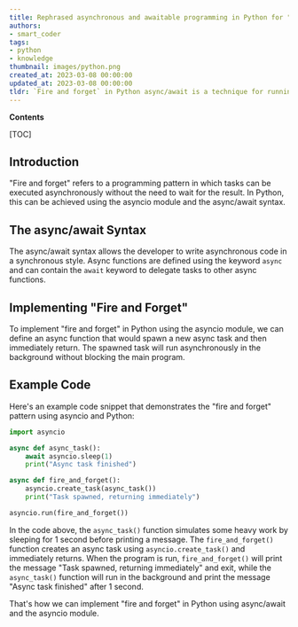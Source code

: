 ```yaml
---
title: Rephrased asynchronous and awaitable programming in Python for "set it and forget it" approach
authors:
- smart_coder
tags:
- python
- knowledge
thumbnail: images/python.png
created_at: 2023-03-08 00:00:00
updated_at: 2023-03-08 00:00:00
tldr: `Fire and forget` in Python async/await is a technique for running coroutines without waiting for their results or handling their exceptions.
---
```


**Contents**

[TOC]

## Introduction
"Fire and forget" refers to a programming pattern in which tasks can be executed asynchronously without the need to wait for the result. In Python, this can be achieved using the asyncio module and the async/await syntax.

## The async/await Syntax
The async/await syntax allows the developer to write asynchronous code in a synchronous style. Async functions are defined using the keyword `async` and can contain the `await` keyword to delegate tasks to other async functions.

## Implementing "Fire and Forget"
To implement "fire and forget" in Python using the asyncio module, we can define an async function that would spawn a new async task and then immediately return. The spawned task will run asynchronously in the background without blocking the main program.

## Example Code
Here's an example code snippet that demonstrates the "fire and forget" pattern using asyncio and Python:

```python
import asyncio

async def async_task():
    await asyncio.sleep(1)
    print("Async task finished")

async def fire_and_forget():
    asyncio.create_task(async_task())
    print("Task spawned, returning immediately")

asyncio.run(fire_and_forget())
```

In the code above, the `async_task()` function simulates some heavy work by sleeping for 1 second before printing a message. The `fire_and_forget()` function creates an async task using `asyncio.create_task()` and immediately returns. When the program is run, `fire_and_forget()` will print the message "Task spawned, returning immediately" and exit, while the `async_task()` function will run in the background and print the message "Async task finished" after 1 second.

That's how we can implement "fire and forget" in Python using async/await and the asyncio module.
